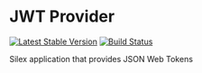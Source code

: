 # JWT Provider
[![Latest Stable Version](https://img.shields.io/packagist/v/lcobucci/jwt.svg?style=flat-square)](https://packagist.org/packages/cultuurnet/jwt-provider)
[![Build Status](https://img.shields.io/travis/lcobucci/jwt/master.svg?style=flat-square)](https://travis-ci.org/cultuurnet/jwt-provider)

Silex application that provides JSON Web Tokens

